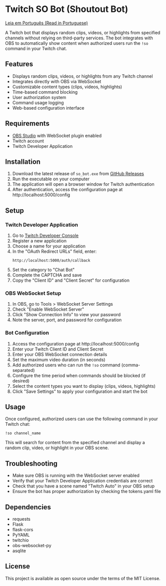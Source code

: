 # Twitch SO Bot (Shoutout Bot)

[Leia em Português (Read in Portuguese)](README.pt-br.md)

A Twitch bot that displays random clips, videos, or highlights from specified channels without relying on third-party services. The bot integrates with OBS to automatically show content when authorized users run the `!so` command in your Twitch chat.

## Features

- Displays random clips, videos, or highlights from any Twitch channel
- Integrates directly with OBS via WebSocket
- Customizable content types (clips, videos, highlights)
- Time-based command blocking
- User authorization system
- Command usage logging
- Web-based configuration interface

## Requirements

- [OBS Studio](https://obsproject.com/) with WebSocket plugin enabled
- Twitch account
- Twitch Developer Application

## Installation

1. Download the latest release of `so_bot.exe` from [GitHub Releases](https://github.com/pladombrowski/so_bot/releases)
2. Run the executable on your computer
3. The application will open a browser window for Twitch authentication
4. After authentication, access the configuration page at http://localhost:5000/config

## Setup

### Twitch Developer Application

1. Go to [Twitch Developer Console](https://dev.twitch.tv/)
2. Register a new application
3. Choose a name for your application
4. In the "OAuth Redirect URLs" field, enter:
   ```
   http://localhost:5000/auth/callback
   ```
5. Set the category to "Chat Bot"
6. Complete the CAPTCHA and save
7. Copy the "Client ID" and "Client Secret" for configuration

### OBS WebSocket Setup

1. In OBS, go to Tools > WebSocket Server Settings
2. Check "Enable WebSocket Server"
3. Click "Show Connection Info" to view your password
4. Note the server, port, and password for configuration

### Bot Configuration

1. Access the configuration page at http://localhost:5000/config
2. Enter your Twitch Client ID and Client Secret
3. Enter your OBS WebSocket connection details
4. Set the maximum video duration (in seconds)
5. Add authorized users who can run the `!so` command (comma-separated)
6. Configure the time period when commands should be blocked (if desired)
7. Select the content types you want to display (clips, videos, highlights)
8. Click "Save Settings" to apply your configuration and start the bot

## Usage

Once configured, authorized users can use the following command in your Twitch chat:

```
!so channel_name
```

This will search for content from the specified channel and display a random clip, video, or highlight in your OBS scene.

## Troubleshooting

- Make sure OBS is running with the WebSocket server enabled
- Verify that your Twitch Developer Application credentials are correct
- Check that you have a scene named "Twitch Auto" in your OBS setup
- Ensure the bot has proper authorization by checking the tokens.yaml file

## Dependencies

- requests
- Flask
- flask-cors
- PyYAML
- twitchio
- obs-websocket-py
- asqlite

## License

This project is available as open source under the terms of the MIT License.